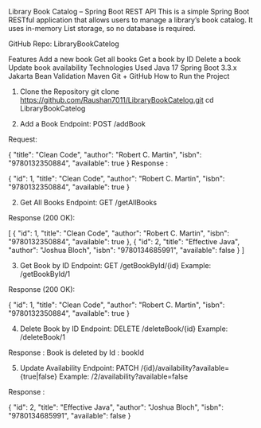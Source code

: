 Library Book Catalog – Spring Boot REST API
This is a simple Spring Boot RESTful application that allows users to manage a library’s book catalog. It uses in-memory List storage, so no database is required.

GitHub Repo: LibraryBookCatelog

Features
Add a new book
Get all books
Get a book by ID
Delete a book
Update book availability
Technologies Used
Java 17
Spring Boot 3.3.x
Jakarta Bean Validation
Maven
Git + GitHub
How to Run the Project
1. Clone the Repository
git clone https://github.com/Raushan7011/LibraryBookCatelog.git
cd LibraryBookCatelog


1. Add a Book
Endpoint: POST /addBook

Request:

{
  "title": "Clean Code",
  "author": "Robert C. Martin",
  "isbn": "9780132350884",
  "available": true
}
Response :

{
  "id": 1,
  "title": "Clean Code",
  "author": "Robert C. Martin",
  "isbn": "9780132350884",
  "available": true
}

2. Get All Books
Endpoint: GET /getAllBooks

Response (200 OK):

[
  {
    "id": 1,
    "title": "Clean Code",
    "author": "Robert C. Martin",
    "isbn": "9780132350884",
    "available": true
  },
  {
    "id": 2,
    "title": "Effective Java",
    "author": "Joshua Bloch",
    "isbn": "9780134685991",
    "available": false
  }
]

3. Get Book by ID
Endpoint: GET /getBookById/{id}
Example: /getBookById/1

Response (200 OK):

{
  "id": 1,
  "title": "Clean Code",
  "author": "Robert C. Martin",
  "isbn": "9780132350884",
  "available": true
}

4. Delete Book by ID
Endpoint: DELETE /deleteBook/{id}
Example: /deleteBook/1

Response :
Book is deleted by Id : bookId

5. Update Availability
Endpoint: PATCH /{id}/availability?available={true|false}
Example: /2/availability?available=false

Response :

{
  "id": 2,
  "title": "Effective Java",
  "author": "Joshua Bloch",
  "isbn": "9780134685991",
  "available": false
}
